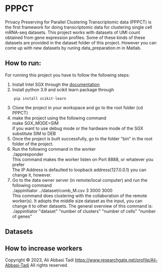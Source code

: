 # PPPCT
Privacy Preserving for Parallel Clustering Transcriptomic data (PPPCT) is the first framework for doing transcriptomic data for clustering single cell mRNA-seq datasets. 
This project works with datasets of UMI count obtained from gene expression profiles. Some of these kinds of these datasets are provided in the dataset folder of this project. However you can come up with new datasets by runing data_preparation.m in Matlab. 

## How to run:

For running this project you have to follow the following steps:
1. Install Intel SGX through the [documentation](https://github.com/intel/linux-sgx) <br/>
2. Install python 3.9 and scikit learn package through <br/>
```
    pip install scikit-learn
```
3. Clone the project in your workspace and go to the root folder (cd PPPCT)
4. make the project using the following command
    <br/> make SGX_MODE=SIM <br/>
    if you want to use debug mode or the hardware mode of the SGX substitute SIM to DEB <br/>
5. Once the project is built successfully, go to the folder "bin" in the root folder of the project. 
6. Run the following command in the worker<br/>
    ./appresponder <br/>
    This command makes the worker listen on Port 8888, or whatever you prefer <br/> 
    The IP Address is defaulted to loopback address(127.0.0.1) you can change it, however.<br/>
7. Go to the data owner server (in remote/local computer) and run the following command <br/>
    ./appinitiator ../dataset/comb_M.csv 3 3000 3000 <br/>
This command does clustering with the collaboration of the remote worker(s). It adopts the middle size dataset as the input, you can change it to other datasets. The general overview of this command is: <br/>
./appinitiator "dataset" "number of clusters" "number of cells" "number of genes" <br/>

## Datasets

## How to increase workers

  

Copyright © 2023, Ali Abbasi Tadi
https://www.researchgate.net/profile/Ali-Abbasi-Tadi
All rights reserved.

